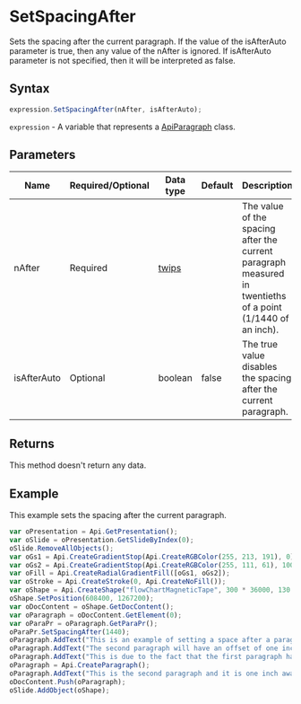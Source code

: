 # SetSpacingAfter

Sets the spacing after the current paragraph. If the value of the isAfterAuto parameter is true, then 
any value of the nAfter is ignored. If isAfterAuto parameter is not specified, then it 
will be interpreted as false.

## Syntax

```javascript
expression.SetSpacingAfter(nAfter, isAfterAuto);
```

`expression` - A variable that represents a [ApiParagraph](../ApiParagraph.md) class.

## Parameters

| **Name** | **Required/Optional** | **Data type** | **Default** | **Description** |
| ------------- | ------------- | ------------- | ------------- | ------------- |
| nAfter | Required | [twips](../../Enumeration/twips.md) |  | The value of the spacing after the current paragraph measured in twentieths of a point (1/1440 of an inch). |
| isAfterAuto | Optional | boolean | false | The true value disables the spacing after the current paragraph. |

## Returns

This method doesn't return any data.

## Example

This example sets the spacing after the current paragraph.

```javascript editor-pptx
var oPresentation = Api.GetPresentation();
var oSlide = oPresentation.GetSlideByIndex(0);
oSlide.RemoveAllObjects();
var oGs1 = Api.CreateGradientStop(Api.CreateRGBColor(255, 213, 191), 0);
var oGs2 = Api.CreateGradientStop(Api.CreateRGBColor(255, 111, 61), 100000);
var oFill = Api.CreateRadialGradientFill([oGs1, oGs2]);
var oStroke = Api.CreateStroke(0, Api.CreateNoFill());
var oShape = Api.CreateShape("flowChartMagneticTape", 300 * 36000, 130 * 36000, oFill, oStroke);
oShape.SetPosition(608400, 1267200);
var oDocContent = oShape.GetDocContent();
var oParagraph = oDocContent.GetElement(0);
var oParaPr = oParagraph.GetParaPr();
oParaPr.SetSpacingAfter(1440);
oParagraph.AddText("This is an example of setting a space after a paragraph. ");
oParagraph.AddText("The second paragraph will have an offset of one inch from the top. ");
oParagraph.AddText("This is due to the fact that the first paragraph has this offset enabled.");
oParagraph = Api.CreateParagraph();
oParagraph.AddText("This is the second paragraph and it is one inch away from the first paragraph.");
oDocContent.Push(oParagraph);
oSlide.AddObject(oShape);
```
